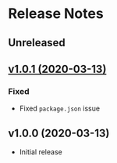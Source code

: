 # Release Notes

## Unreleased

## [v1.0.1 (2020-03-13)](https://github.com/sass-collective/sass-breakpoint/compare/v1.0.0...v1.0.1)

### Fixed

* Fixed ``package.json`` issue

## v1.0.0 (2020-03-13)

* Initial release
